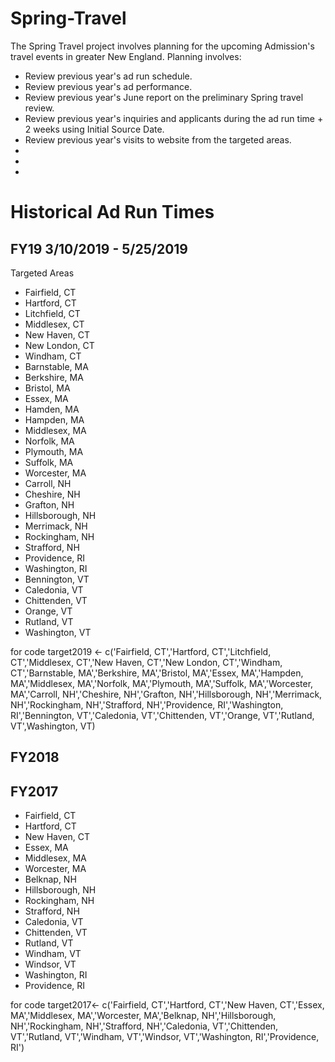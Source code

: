 # Spring-Travel
The Spring Travel project involves planning for the upcoming Admission's travel events in greater New England. Planning involves:

* Review previous year's ad run schedule. 
* Review previous year's ad performance. 
* Review previous year's June report on the preliminary Spring travel review. 
* Review previous year's inquiries and applicants during the ad run time + 2 weeks using Initial Source Date. 
* Review previous year's visits to website from the targeted areas. 
*
*
*

# Historical Ad Run Times

## FY19 3/10/2019 - 5/25/2019

Targeted Areas 

* Fairfield, CT
* Hartford, CT
* Litchfield, CT
* Middlesex, CT
* New Haven, CT
* New London, CT
* Windham, CT
* Barnstable, MA
* Berkshire, MA
* Bristol, MA
* Essex, MA
* Hamden, MA
* Hampden, MA
* Middlesex, MA
* Norfolk, MA
* Plymouth, MA
* Suffolk, MA
* Worcester, MA
* Carroll, NH
* Cheshire, NH
* Grafton, NH
* Hillsborough, NH
* Merrimack, NH
* Rockingham, NH
* Strafford, NH
* Providence, RI
* Washington, RI
* Bennington, VT
* Caledonia, VT
* Chittenden, VT
* Orange, VT
* Rutland, VT
* Washington, VT

for code target2019 <- c('Fairfield, CT','Hartford, CT','Litchfield, CT','Middlesex, CT','New Haven, CT','New London, CT','Windham, CT','Barnstable, MA','Berkshire, MA','Bristol, MA','Essex, MA','Hampden, MA','Middlesex, MA','Norfolk, MA','Plymouth, MA','Suffolk, MA','Worcester, MA','Carroll, NH','Cheshire, NH','Grafton, NH','Hillsborough, NH','Merrimack, NH','Rockingham, NH','Strafford, NH','Providence, RI','Washington, RI','Bennington, VT','Caledonia, VT','Chittenden, VT','Orange, VT','Rutland, VT',Washington, VT)


## FY2018



## FY2017  

* Fairfield, CT
* Hartford, CT
* New Haven, CT
* Essex, MA
* Middlesex, MA
* Worcester, MA
* Belknap, NH
* Hillsborough, NH
* Rockingham, NH
* Strafford, NH
* Caledonia, VT
* Chittenden, VT
* Rutland, VT
* Windham, VT
* Windsor, VT
* Washington, RI
* Providence, RI


for code target2017<- c('Fairfield, CT','Hartford, CT','New Haven, CT','Essex, MA','Middlesex, MA','Worcester, MA','Belknap, NH','Hillsborough, NH','Rockingham, NH','Strafford, NH','Caledonia, VT','Chittenden, VT','Rutland, VT','Windham, VT','Windsor, VT','Washington, RI','Providence, RI')

